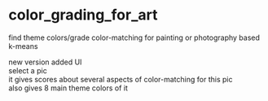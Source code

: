 # color_grading_for_art
find theme colors/grade color-matching for painting or photography based k-means
  
new version added UI  
select a pic  
it gives scores about several aspects of color-matching for this pic  
also gives 8 main theme colors of it  
